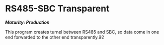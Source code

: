 RS485-SBC Transparent
=
***Maturity: Production***

This program creates turnel between RS485 and SBC, so data come in one end forwarded to the other end transparently.92